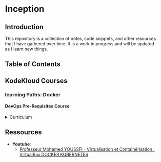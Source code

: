 # Inception


## Introduction

This repository is a collection of notes, code snippets, and other resources that I have gathered over time. It is a work in progress and will be updated as I learn new things.

## Table of Contents

## KodeKloud Courses

### learning Paths: Docker
#### DevOps Pre-Requisites Course

<details>
<summary>Curriculum
</summary>

- [x] 1. **Linux Basics**
	- [ ] 1.1 Linux CLI
	- [ ] 1.2 VI Editor
	- [ ] 1.3 Package Management
	- [ ] 1.4 Service Management
- [ ] 2. **Setup Lab Environment**
	- [ ] 1.1 Setup Labs - Laptop or cloud
	- [ ] 1.2 VirtualBox
		- [ ] 1.2.1 Deploying VMs
		- [ ] 1.2.2 Multiple VMS
		- [ ] 1.2.3 Networking and Troubleshooting Network
		- [ ] 1.2.4 Snapshots
	- [ ] 1.3 Vagrant
- [ ] 3. Linux Networking Basics
	- [ ] 1.1 Interfaces
	- [ ] 1.2 IP Addressing
	- [ ] 1.3 Routing
	- [ ] 1.4 DNS
- [ ] 4. SCM Basics (GIT)
	- [ ] 1.1 nstall GIT
	- [ ] 1.2 Git Repository
	- [ ] 1.3 Clone source code with GIT
	- [ ] 1.4 Make and commit changes
	- [ ] 1.5 Push source code
- [ ] 5. Application Basics
	- [ ] 1.1 Who is this for?
		- [ ] 1.1.1 Non-Developers
	- [ ] 1.2 Different types of applications
		- [ ] 1.2.1 Python
		- [ ] 1.2.2 Java
		- [ ] 1.2.3 NodeJS
	- [ ] 1.3 Building
	- [ ] 1.4 Troubleshooting
	- [ ] 1.5 Labs
- [ ] 6. Web Servers
	- [ ] 1.1 Web Frameworks
	- [ ] 1.2 Web Servers
	- [ ] 1.3 Apache HTTPD
	- [ ] 1.4 Nginx
	- [ ] 1.5 Python - Gunicorn
	- [ ] 1.6 NodeJS - 
	- [ ] 1.7 IPs and Ports
	- [ ] 1.8 SSL and Certificates
- [ ] 7. Databases
	- [ ] 1.1 Who is this for?
		- [ ] 1.1.1 Non-Developers
	- [ ] 1.2 Different types of databases
		- [ ] 1.2.1 MySQL
		- [ ] 1.2.2 PostgreSQL
		- [ ] 1.2.3 MongoDB
	- [ ] 1.3 Web Servers
- [ ] 8. Multi-Tier Applications
- [ ] 9. JSON/YAML

</details>


## Ressources

- **Youtube**:
	- [Professeur Mohamed YOUSSFI - Virtualisation et Containérisation : VirtualBox DOCKER KUBERNETES](https://youtube.com/playlist?list=PLxr551TUsmApVwBMzhtLqrWqcKQs4sh19&si=W0Y5nBVF4gC4Hi5k)
